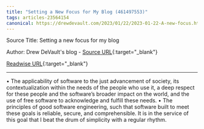 ```yaml
---
title: "Setting a New Focus for My Blog (461497553)"
tags: articles-23564154
canonical: https://drewdevault.com/2023/01/22/2023-01-22-A-new-focus.html
---
```


Source Title: Setting a new focus for my blog

Author: Drew DeVault's blog - [Source URL](https://drewdevault.com/2023/01/22/2023-01-22-A-new-focus.html){:target="_blank"}

[Readwise URL](https://readwise.io/open/461497553){:target="_blank"}

---

•   The applicability of software to the just advancement of society, its contextualization within the needs of the people who use it, a deep respect for these people and the software’s broader impact on the world, and the use of free software to acknowledge and fulfill these needs.
•   The principles of good software engineering, such that software built to meet these goals is reliable, secure, and comprehensible. It is in the service of this goal that I beat the drum of simplicity with a regular rhythm.

